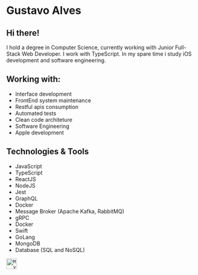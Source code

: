 # Gustavo Alves

## Hi there!

I hold a degree in Computer Science, currently working with Junior Full-Stack Web Developer.
I work with TypeScript.
In my spare time i study iOS development and software engineering.

## Working with:

 * Interface development
 * FrontEnd system maintenance
 * Restful apis consumption
 * Automated tests
 * Clean code architeture
 * Software Engineering
 * Apple development

## Technologies & Tools

 * JavaScript
 * TypeScript
 * ReactJS
 * NodeJS
 * Jest
 * GraphQL
 * Docker
 * Message Broker (Apache Kafka, RabbitMQ)
 * gRPC
 * Docker
 * Swift
 * GoLang
 * MongoDB
 * Database (SQL and NoSQL)

<a href="https://www.linkedin.com/in/gustavo-duarte-alves-6b5b701a5/">
  <code><img alt="My linkedin" width="28" src="https://cdn.worldvectorlogo.com/logos/linkedin-icon-2.svg" /></code>
</a>
